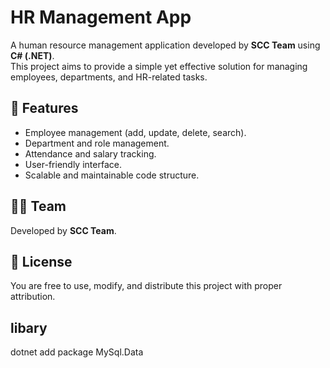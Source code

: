# HR Management App

A human resource management application developed by **SCC Team** using **C# (.NET)**.  
This project aims to provide a simple yet effective solution for managing employees, departments, and HR-related tasks.

## 🚀 Features
- Employee management (add, update, delete, search).
- Department and role management.
- Attendance and salary tracking.
- User-friendly interface.
- Scalable and maintainable code structure.
## 👨‍💻 Team
Developed by **SCC Team**.
## 📜 License
You are free to use, modify, and distribute this project with proper attribution.

## libary
dotnet add package MySql.Data
